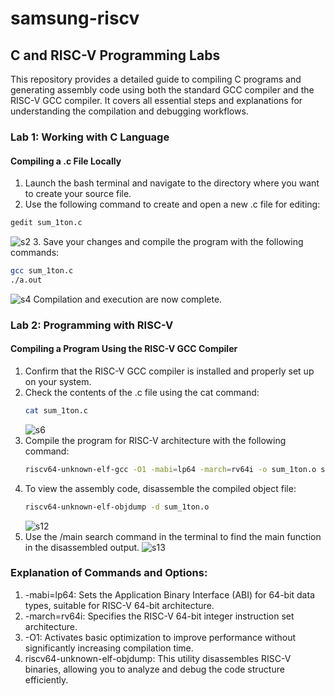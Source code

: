 # samsung-riscv
## C and RISC-V Programming Labs
This repository provides a detailed guide to compiling C programs and generating assembly code using both the standard GCC compiler and the RISC-V GCC compiler. It covers all essential steps and explanations for understanding the compilation and debugging workflows.
### Lab 1: Working with C Language
#### Compiling a .c File Locally
   1. Launch the bash terminal and navigate to the directory where you want to create your source file.
   2. Use the following command to create and open a new .c file for editing:
   ``` sh
   gedit sum_1ton.c
   ```
   ![s2](https://github.com/user-attachments/assets/d4988890-b199-42e9-b019-89f7064a3a99)
   3. Save your changes and compile the program with the following commands:
   ``` sh
   gcc sum_1ton.c
   ./a.out
   ```
   ![s4](https://github.com/user-attachments/assets/4c9efc95-21fc-4adc-9f4d-19d888500e7f)
   Compilation and execution are now complete.
   ### Lab 2: Programming with RISC-V
   #### Compiling a Program Using the RISC-V GCC Compiler
   1. Confirm that the RISC-V GCC compiler is installed and properly set up on your system.
   2. Check the contents of the .c file using the cat command:
      ``` sh
      cat sum_1ton.c
      ```
      ![s6](https://github.com/user-attachments/assets/e37bf503-24ff-4fa8-b954-18cb81f32682)
   3. Compile the program for RISC-V architecture with the following command:
      ``` sh
      riscv64-unknown-elf-gcc -O1 -mabi=lp64 -march=rv64i -o sum_1ton.o sum_1ton.c
      ```
   4. To view the assembly code, disassemble the compiled object file:
      ``` sh
      riscv64-unknown-elf-objdump -d sum_1ton.o
      ```
      ![s12](https://github.com/user-attachments/assets/74485935-6d5d-44a9-9f0a-18141b5da482)
   5. Use the /main search command in the terminal to find the main function in the disassembled output.
      ![s13](https://github.com/user-attachments/assets/892c119b-07ca-40a5-976e-0593e6e73257)

  ### Explanation of Commands and Options:
  1. -mabi=lp64: Sets the Application Binary Interface (ABI) for 64-bit data types, suitable for RISC-V 64-bit architecture.
  2. -march=rv64i: Specifies the RISC-V 64-bit integer instruction set architecture.
  3. -O1: Activates basic optimization to improve performance without significantly increasing compilation time.
  4. riscv64-unknown-elf-objdump: This utility disassembles RISC-V binaries, allowing you to analyze and debug the code structure efficiently.




